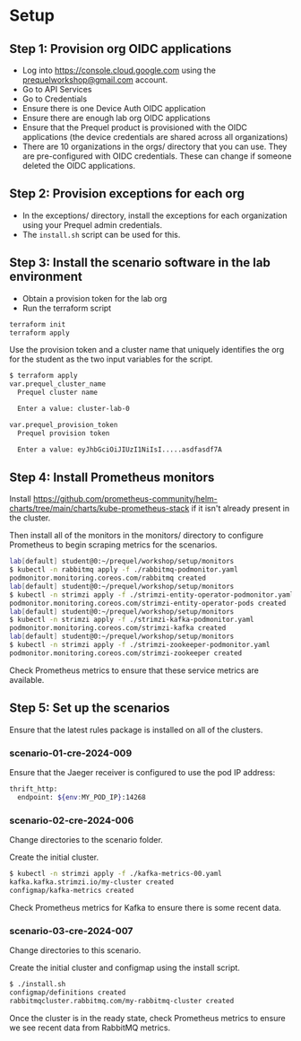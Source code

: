 # Setup

## Step 1: Provision org OIDC applications

* Log into https://console.cloud.google.com using the prequelworkshop@gmail.com account.
* Go to API Services
* Go to Credentials
* Ensure there is one Device Auth OIDC application
* Ensure there are enough lab org OIDC applications
* Ensure that the Prequel product is provisioned with the OIDC applications (the device credentials are shared across all organizations)
* There are 10 organizations in the orgs/ directory that you can use. They are pre-configured with OIDC credentials. These can change if someone deleted the OIDC applications.

## Step 2: Provision exceptions for each org

* In the exceptions/ directory, install the exceptions for each organization using your Prequel admin credentials.
* The `install.sh` script can be used for this.

## Step 3: Install the scenario software in the lab environment

* Obtain a provision token for the lab org
* Run the terraform script

```bash
terraform init
terraform apply
```

Use the provision token and a cluster name that uniquely identifies the org for the student as the two input variables for the script.

```bash
$ terraform apply
var.prequel_cluster_name
  Prequel cluster name

  Enter a value: cluster-lab-0

var.prequel_provision_token
  Prequel provision token

  Enter a value: eyJhbGciOiJIUzI1NiIsI.....asdfasdf7A
```

## Step 4: Install Prometheus monitors

Install https://github.com/prometheus-community/helm-charts/tree/main/charts/kube-prometheus-stack if it isn't already present in the cluster.

Then install all of the monitors in the monitors/ directory to configure Prometheus to begin scraping metrics for the scenarios. 

```bash
lab[default] student@0:~/prequel/workshop/setup/monitors
$ kubectl -n rabbitmq apply -f ./rabbitmq-podmonitor.yaml 
podmonitor.monitoring.coreos.com/rabbitmq created
lab[default] student@0:~/prequel/workshop/setup/monitors
$ kubectl -n strimzi apply -f ./strimzi-entity-operator-podmonitor.yaml 
podmonitor.monitoring.coreos.com/strimzi-entity-operator-pods created
lab[default] student@0:~/prequel/workshop/setup/monitors
$ kubectl -n strimzi apply -f ./strimzi-kafka-podmonitor.yaml 
podmonitor.monitoring.coreos.com/strimzi-kafka created
lab[default] student@0:~/prequel/workshop/setup/monitors
$ kubectl -n strimzi apply -f ./strimzi-zookeeper-podmonitor.yaml 
podmonitor.monitoring.coreos.com/strimzi-zookeeper created
```

Check Prometheus metrics to ensure that these service metrics are available.

## Step 5: Set up the scenarios

Ensure that the latest rules package is installed on all of the clusters.

### scenario-01-cre-2024-009

Ensure that the Jaeger receiver is configured to use the pod IP address:

```bash
thrift_http:
  endpoint: ${env:MY_POD_IP}:14268
```

### scenario-02-cre-2024-006

Change directories to the scenario folder.

Create the initial cluster.

```bash
$ kubectl -n strimzi apply -f ./kafka-metrics-00.yaml 
kafka.kafka.strimzi.io/my-cluster created
configmap/kafka-metrics created
```

Check Prometheus metrics for Kafka to ensure there is some recent data.

### scenario-03-cre-2024-007

Change directories to this scenario.

Create the initial cluster and configmap using the install script.

```bash
$ ./install.sh 
configmap/definitions created
rabbitmqcluster.rabbitmq.com/my-rabbitmq-cluster created
```

Once the cluster is in the ready state, check Prometheus metrics to ensure we see recent data from RabbitMQ metrics.
